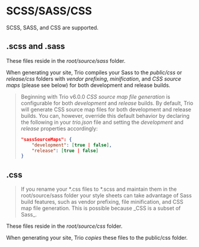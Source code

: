<!--
template: docpage
title: SCSS/SASS/CSS - Trio
appendToTarget: true
activeHeaderItem: 2
activeDocIndexItem: 16
socialMediaMetaTags:
- "<meta property=\"og:type\" content=\"article\">"
- "<meta property=\"og:title\" content=\"SCSS/SASS/CSS\">"
- "<meta property=\"og:description\" content=\"SCSS/SASS/CSS\">"
- "<meta property=\"og:url\" content=\"https://gettriossg.com/docs/v6/scsssasscss/\">"
- "<meta property=\"og:image\" content=\"https://gettriossg.com/media/trio-social-media-image.png\">"
- "<meta name=\"twitter:card\" content=\"summary_large_image\">"
- "<meta name=\"twitter:site\" content=\"@gettriossg\">"
- "<meta name=\"twitter:creator\" content=\"@jefftschwartz\">"
-->

# SCSS/SASS/CSS

SCSS, SASS, and CSS are supported.

## .scss and .sass

These files reside in the _root/source/sass_ folder.

When generating your site, Trio compiles your Sass to the _public/css_ or _release/css_ folders with _vendor prefixing_, _minification_, and _CSS source maps_ (please see below) for both development and release builds.

<blockquote class="note-tip">Beginning with Trio v6.0.0 <em>CSS source map file generation</em> is configurable for both <em>development</em> and <em>release</em> builds. By default, Trio will generate CSS source map files for both development and release builds. You can, however, override this default behavior by declaring the following in your <em>trio.json</em> file and setting the <em>development</em> and <em>release</em> properties accordingly:

```json
"sassSourceMaps": {
    "development": [true | false],
    "release": [true | false]
}
```
</blockquote>

## .css

<blockquote class="note-tip">
If you rename your *.css files to *.scss and maintain them in the root/source/sass folder your style sheets can take advantage of Sass build features, such as vendor prefixing, file minification, and CSS map file generation. This is possible because _CSS is a subset of Sass_.
</blockquote>

These files reside in the _root/source/css_ folder.

When generating your site, Trio _copies_ these files to the public/css folder.
